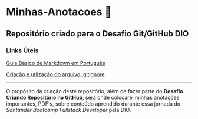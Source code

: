 # Minhas-Anotacoes 🤔

## Repositório criado para o Desafio Git/GitHub DIO

### Links Úteis
[Guia Básico de Markdown em Português](https://docs.pipz.com/central-de-ajuda/learning-center/guia-basico-de-markdown#open)

[Criação e utlização do arquivo .gitignore](https://www.youtube.com/watch?v=9rElHOJT-qY)



---

O propósito da criação deste repositório, além de fazer parte do **Desafio Criando Repositório no GitHub**, será onde colocarei minhas anotações importantes, PDF's, sobre conteúdo aprendido durante essa jornada do _Santander Bootcamp Fullstack Developer_ pela DIO.
